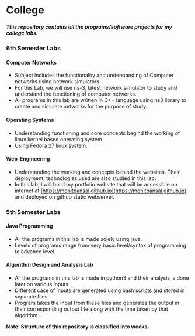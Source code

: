 # College
##### This repository contains all the programs/software projects for my college labs.

### 6th Semester Labs
#### Computer Networks
* Subject includes the functionality and understanding of Computer networks using network simulators.
* For this Lab, we will use ns-3, latest network simulator to study and understand the functioning of computer networks.
* All programs in this lab are written in C++ language using ns3 library to create and simulate networks for the purpose of study.

#### Operating Systems
* Understanding functioning and core concepts begind the working of linux kernel based operating system.
* Using Fedora 27 linux system.

#### Web-Engineering
* Understanding the working and concepts behind the websites. Their deployment, technologies used are also studied in this lab.
* In this lab, I will build my portfolio website that will be accessible on internet at [https://mohitbansal.github.io](https://mohitbansal.github.io)  and deployed on github static webserver.

### 5th Semester Labs
#### Java Programming
* All the programs in this lab is made solely using java.
* Levels of programs range from very basic level/syntax of programming to advance level.

#### Algorithm Design and Analysis Lab
* All the programs in this lab is made in python3 and their analysis is done later on various inputs.
* Different case of inputs are generated using bash scripts and stored in separate files.
* Program takes the input from these files and generates the output in their corresponding output file along with the time taken by that algorithm.


**Note: Structure of this repository is classified into weeks.**
